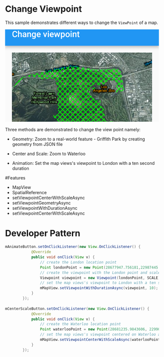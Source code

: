 # Change Viewpoint
This sample demonstrates different ways to change the ```ViewPoint``` of a map. 

![Change Viewpoint](change-viewpoint.png)

Three methods are demonstrated to change the view point namely:

* Geometry: Zoom to a real-world feature - Griffith Park by creating geometry from JSON file
 
* Center and Scale: Zoom to Waterloo

* Animation: Set the map views's viewpoint to London with a ten second duration  

#Features

* MapView
* SpatialReference
* setViewpointCenterWithScaleAsync
* setViewpointGeometryAsync
* setViewpointWithDurationAsync
* setViewpointCenterWithScaleAsync

# Developer Pattern

```java
mAnimateButton.setOnClickListener(new View.OnClickListener() {
            @Override
            public void onClick(View v) {
                // create the London location point
                Point londonPoint = new Point(28677947.756181,22987445.6186465, spatialReference);
                // create the viewpoint with the London point and scale
                Viewpoint viewpoint = new Viewpoint(londonPoint, SCALE);
                // set the map views's viewpoint to London with a ten second duration
                mMapView.setViewpointWithDurationAsync(viewpoint, 10);
            }
        });
        
mCenterScaleButton.setOnClickListener(new View.OnClickListener() {
            @Override
            public void onClick(View v) {
                // create the Waterloo location point
                Point waterlooPoint = new Point(28681235.9843606, 22990575.7224154, spatialReference);
                // set the map views's viewpoint centered on Waterloo and scaled
                mMapView.setViewpointCenterWithScaleAsync(waterlooPoint, SCALE);
            }
        });
```

